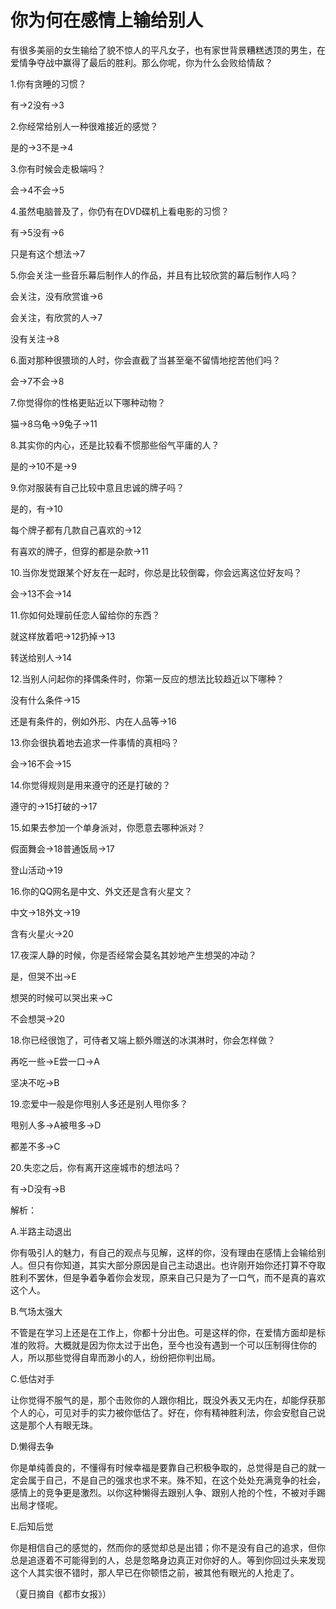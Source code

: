 # 你为何在感情上输给别人

有很多美丽的女生输给了貌不惊人的平凡女子，也有家世背景糟糕透顶的男生，在爱情争夺战中赢得了最后的胜利。那么你呢，你为什么会败给情敌？

1.你有贪睡的习惯？

有→2没有→3

2.你经常给别人一种很难接近的感觉？

是的→3不是→4

3.你有时候会走极端吗？

会→4不会→5

4.虽然电脑普及了，你仍有在DVD碟机上看电影的习惯？

有→5没有→6

只是有这个想法→7

5.你会关注一些音乐幕后制作人的作品，并且有比较欣赏的幕后制作人吗？

会关注，没有欣赏谁→6

会关注，有欣赏的人→7

没有关注→8

6.面对那种很猥琐的人时，你会直截了当甚至毫不留情地挖苦他们吗？

会→7不会→8

7.你觉得你的性格更贴近以下哪种动物？

猫→8乌龟→9兔子→11

8.其实你的内心，还是比较看不惯那些俗气平庸的人？

是的→10不是→9

9.你对服装有自己比较中意且忠诚的牌子吗？

是的，有→10

每个牌子都有几款自己喜欢的→12

有喜欢的牌子，但穿的都是杂款→11

10.当你发觉跟某个好友在一起时，你总是比较倒霉，你会远离这位好友吗？

会→13不会→14

11.你如何处理前任恋人留给你的东西？

就这样放着吧→12扔掉→13

转送给别人→14

12.当别人问起你的择偶条件时，你第一反应的想法比较趋近以下哪种？

没有什么条件→15

还是有条件的，例如外形、内在人品等→16

13.你会很执着地去追求一件事情的真相吗？

会→16不会→15

14.你觉得规则是用来遵守的还是打破的？

遵守的→15打破的→17

15.如果去参加一个单身派对，你愿意去哪种派对？

假面舞会→18普通饭局→17

登山活动→19

16.你的QQ网名是中文、外文还是含有火星文？

中文→18外文→19

含有火星火→20

17.夜深人静的时候，你是否经常会莫名其妙地产生想哭的冲动？

是，但哭不出→E

想哭的时候可以哭出来→C

不会想哭→20

18.你已经很饱了，可侍者又端上额外赠送的冰淇淋时，你会怎样做？

再吃一些→E尝一口→A

坚决不吃→B

19.恋爱中一般是你甩别人多还是别人甩你多？

甩别人多→A被甩多→D

都差不多→C

20.失恋之后，你有离开这座城市的想法吗？

有→D没有→B

解析：

A.半路主动退出

你有吸引人的魅力，有自己的观点与见解，这样的你，没有理由在感情上会输给别人。但只有你知道，其实大部分原因是自己主动退出。也许刚开始你还打算不夺取胜利不罢休，但是争着争着你会发现，原来自己只是为了一口气，而不是真的喜欢这个人。

B.气场太强大

不管是在学习上还是在工作上，你都十分出色。可是这样的你，在爱情方面却是标准的败将。大概就是因为你太过于出色，至今也没有遇到一个可以压制得住你的人，所以那些觉得自卑而渺小的人，纷纷把你判出局。

C.低估对手

让你觉得不服气的是，那个击败你的人跟你相比，既没外表又无内在，却能俘获那个人的心，可见对手的实力被你低估了。好在，你有精神胜利法，你会安慰自己说这是那个人有眼无珠。

D.懒得去争

你是单纯善良的，不懂得有时候幸福是要靠自己积极争取的，总觉得是自己的就一定会属于自己，不是自己的强求也求不来。殊不知，在这个处处充满竞争的社会，感情上的竞争更是激烈。以你这种懒得去跟别人争、跟别人抢的个性，不被对手踢出局才怪呢。

E.后知后觉

你是相信自己的感觉的，然而你的感觉却总是出错；你不是没有自己的追求，但你总是追逐着不可能得到的人，总是忽略身边真正对你好的人。等到你回过头来发现这个人其实很不错时，那人早已在你顿悟之前，被其他有眼光的人抢走了。

（夏日摘自《都市女报》）